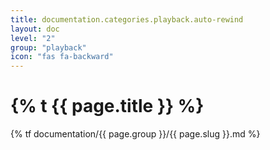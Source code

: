 ```yaml
---
title: documentation.categories.playback.auto-rewind
layout: doc
level: "2"
group: "playback"
icon: "fas fa-backward"
---
```


# {% t {{ page.title }} %}

{% tf documentation/{{ page.group }}/{{ page.slug }}.md %}
